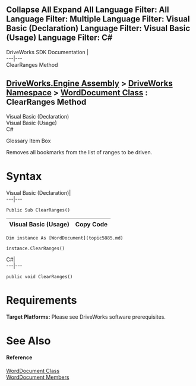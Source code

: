 Collapse All Expand All Language Filter: All  Language Filter: Multiple  Language Filter: Visual Basic (Declaration) Language Filter: Visual Basic (Usage) Language Filter: C#  
---  
DriveWorks SDK Documentation  |   
---|---  
ClearRanges Method   
  
[DriveWorks.Engine Assembly](topic2156.md) > [DriveWorks Namespace](topic2159.md) > [WordDocument Class](topic5885.md) : ClearRanges Method  
---  
  
Visual Basic (Declaration)    
Visual Basic (Usage)    
C# 

Glossary Item Box

Removes all bookmarks from the list of ranges to be driven. 

# Syntax

Visual Basic (Declaration)|   
---|---  
      
    
    Public Sub ClearRanges()   
  
Visual Basic (Usage)| Copy Code  
---|---  
      
    
    Dim instance As [WordDocument](topic5885.md)
     
    instance.ClearRanges()  
  
C#|   
---|---  
      
    
    public void ClearRanges()  
  
# Requirements

**Target Platforms:** Please see DriveWorks software prerequisites.

# See Also

#### Reference

[WordDocument Class](topic5885.md)   
[WordDocument Members](topic5886.md)



